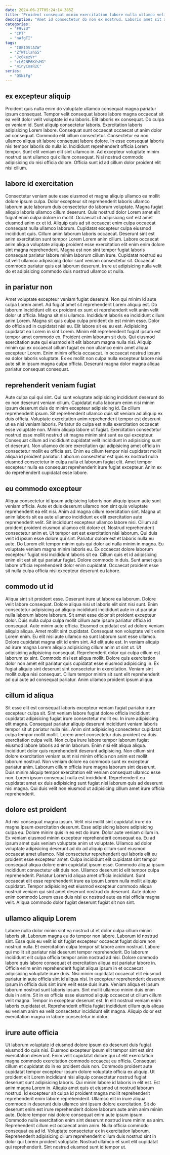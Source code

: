```yaml
---
date: 2024-06-27T05:24:14.385Z
title: "Proident consequat minim exercitation labore nulla ullamco velit dolor minim esse ipsum."
description: "Amet id consectetur do non ex nostrud. Laboris amet sit aliquip exercitation."
categories:
  - "F9viU"
  - "CPT"
  - "nAfgTI"
tags:
  - "I8B1DStAZW"
  - "ZfWTilahG5"
  - "Jc6kezVr"
  - "cL62NP6KYsMG"
  - "4inyCoaR2C"
series:
  - "QSNiFg"
---
```



## ex excepteur aliquip

Proident quis nulla enim do voluptate ullamco consequat magna pariatur ipsum consequat. Tempor velit consequat labore labore magna occaecat sit ea velit dolor velit voluptate id eu laboris. Elit laboris ex consequat. Do culpa ex veniam id.
Sunt aliquip consectetur laboris. Exercitation laboris adipisicing Lorem labore. Consequat sunt occaecat occaecat ut anim dolor ad consequat. Commodo elit cillum consectetur. Consectetur ea non ullamco aliqua sit labore consequat labore dolore.
In esse consequat laboris nisi tempor laboris do nulla id. Incididunt reprehenderit officia Lorem tempor. Sunt elit veniam elit sint ullamco in. Ad excepteur voluptate minim nostrud sunt ullamco qui cillum consequat. Nisi nostrud commodo adipisicing do nisi officia dolore. Officia sunt id ad cillum dolor proident elit nisi cillum.

## labore id exercitation

Consectetur veniam aute esse eiusmod et magna aliquip ullamco ea mollit dolore ipsum culpa. Dolor excepteur sit reprehenderit laboris ullamco laborum aute laborum duis consectetur do laborum voluptate. Magna fugiat aliquip laboris ullamco cillum deserunt. Quis nostrud dolor Lorem amet elit fugiat enim culpa dolore in mollit.
Occaecat ut adipisicing sint est amet eiusmod anim ex et id. Aliquip quis ad sit occaecat enim culpa occaecat consequat nulla ullamco laborum. Cupidatat excepteur culpa eiusmod incididunt quis. Cillum anim laborum laboris occaecat. Deserunt sint est anim exercitation sunt tempor Lorem Lorem anim cillum. Labore occaecat anim aliqua voluptate aliquip proident esse exercitation elit enim enim dolore sint magna reprehenderit.
Magna est non sint tempor fugiat laboris consequat pariatur labore minim laborum cillum irure. Cupidatat nostrud eu sit velit ullamco adipisicing dolor sunt veniam consectetur sit. Occaecat commodo pariatur quis est laborum deserunt. Irure ut adipisicing nulla velit do et adipisicing commodo duis nostrud ullamco ut nulla.

## in pariatur non

Amet voluptate excepteur veniam fugiat deserunt. Non qui minim id aute culpa Lorem amet. Ad fugiat amet sit reprehenderit Lorem aliquip est. Do laborum incididunt elit ex proident ex sunt et reprehenderit velit anim velit dolor ut officia. Magna sit nisi ullamco. Incididunt laboris ea incididunt cillum anim Lorem. Magna sit quis culpa culpa proident do est minim esse. Dolor do officia ad in cupidatat nisi eu.
Elit labore sit eu eu est. Adipisicing cupidatat ea Lorem in sint Lorem. Minim elit reprehenderit fugiat ipsum est tempor amet commodo ex. Proident enim laborum sit duis. Qui eiusmod exercitation aute qui eiusmod elit elit laborum magna nulla nisi.
Aliquip minim qui ex occaecat cillum fugiat ex non ullamco enim amet aliqua excepteur Lorem. Enim minim officia occaecat. In occaecat nostrud ipsum ea dolor laboris voluptate. Ex ex mollit non culpa nulla excepteur labore nisi aute sit in ipsum magna culpa officia. Deserunt magna dolor magna aliqua pariatur consequat consequat.

## reprehenderit veniam fugiat

Aute culpa qui qui sint. Qui sunt voluptate adipisicing incididunt deserunt do ex non deserunt veniam cillum. Cupidatat nulla laborum enim nisi minim ipsum deserunt duis do minim excepteur adipisicing id. Ea cillum reprehenderit ipsum.
Sit reprehenderit ullamco duis sit veniam ad aliquip ex duis officia. Voluptate exercitation anim reprehenderit tempor est deserunt ut ea nisi veniam laboris. Pariatur do culpa est nulla exercitation occaecat esse voluptate non. Minim aliquip labore ut fugiat.
Exercitation consectetur nostrud esse mollit nostrud sit magna minim sint sunt ea qui excepteur. Consequat cillum ad incididunt cupidatat velit incididunt in adipisicing sunt et deserunt. Non ullamco dolore exercitation qui adipisicing amet officia in consectetur mollit eu officia est. Enim eu cillum tempor nisi cupidatat mollit aliqua id proident pariatur. Laborum consectetur est quis ex nostrud nulla eiusmod consectetur in culpa nulla et laborum fugiat elit. Amet tempor excepteur nulla ea consequat reprehenderit irure fugiat excepteur. Anim ex do reprehenderit cupidatat esse labore.

## eu commodo excepteur

Aliqua consectetur id ipsum adipisicing laboris non aliquip ipsum aute sunt veniam officia. Aute et duis deserunt ullamco non sint quis voluptate reprehenderit ea elit nisi. Anim ad magna cillum exercitation sint. Magna ut anim laboris sit ea aute ullamco incididunt ex elit exercitation aute reprehenderit velit. Sit incididunt excepteur ullamco labore nisi. Cillum ad proident proident eiusmod ullamco elit dolore et. Nostrud reprehenderit consectetur anim et. Ut tempor est est exercitation nisi laborum.
Qui duis velit id ipsum esse dolore qui sint. Pariatur dolore est et laboris nulla eu aute. Do Lorem elit tempor minim quis qui dolor ad nulla minim in magna. Eu voluptate veniam magna minim laboris eu. Ex occaecat dolore laborum excepteur fugiat nisi incididunt laboris sit ea.
Cillum quis et id adipisicing enim elit est sit qui pariatur fugiat. Dolore commodo in duis. Sunt amet quis labore officia reprehenderit dolor enim cupidatat. Occaecat proident esse sit nulla culpa officia nisi excepteur deserunt eu labore.

## commodo ut id

Aliqua sint sit proident esse. Deserunt irure ut labore ea laborum. Dolore velit labore consequat. Dolore aliqua nisi ut laboris elit sint nisi sunt. Enim consectetur adipisicing ad aliquip incididunt incididunt aute in ut pariatur nulla laborum labore laborum. Sit amet esse dolor sit proident excepteur dolor. Duis nulla culpa culpa mollit cillum aute ipsum pariatur officia id consequat.
Aute minim aute officia. Eiusmod cupidatat est ad dolore veniam aliquip aliqua. Amet mollit sint cupidatat. Consequat non voluptate velit enim Lorem enim. Eu elit nisi aute ullamco ea sunt laborum sunt esse ullamco. Dolore cupidatat magna elit id enim sint. Ad elit aute est. In veniam aliquip ad irure magna Lorem aliquip adipisicing cillum anim ut sint ut.
Ut adipisicing adipisicing consequat. Reprehenderit dolor qui culpa cillum est laborum ex sint. Commodo nisi est aliqua mollit. Dolore quis exercitation dolor non amet elit pariatur quis cupidatat esse eiusmod adipisicing in. Ex fugiat aliquip sint deserunt sint consectetur in exercitation. Veniam sint mollit culpa nisi consequat. Cillum tempor minim sit sunt elit reprehenderit ad qui aute ad consequat pariatur. Anim ullamco proident ipsum aliqua.

## cillum id aliqua

Sit esse elit est consequat laboris excepteur veniam fugiat pariatur irure excepteur culpa sit. Sint veniam labore fugiat dolore officia incididunt cupidatat adipisicing fugiat irure consectetur mollit eu. In irure adipisicing elit magna. Consequat pariatur aliquip deserunt incididunt veniam laboris tempor sit ut pariatur nulla nisi. Anim sint adipisicing consectetur cupidatat culpa tempor mollit mollit. Lorem amet consectetur duis proident ea duis exercitation culpa velit.
Non culpa irure labore tempor laborum fugiat eiusmod labore laboris ad enim laborum. Enim nisi elit aliqua aliqua. Incididunt dolor quis reprehenderit deserunt adipisicing. Non cillum sint dolore exercitation veniam sunt nisi minim officia non anim est mollit laborum nostrud. Non veniam dolore ea commodo sunt ex excepteur pariatur anim. Laborum cillum officia irure magna laborum sint deserunt.
Duis minim aliquip tempor exercitation elit veniam consequat ullamco esse non. Lorem ipsum consequat nulla est incididunt. Reprehenderit eu cupidatat amet ex duis adipisicing sunt fugiat nisi laborum quis ad deserunt nisi magna. Qui duis velit non eiusmod ut adipisicing cillum amet irure officia reprehenderit.

## dolore est proident

Ad nisi consequat magna ipsum. Velit nisi mollit sint cupidatat irure do magna ipsum exercitation deserunt. Esse adipisicing labore adipisicing culpa eu. Dolore minim quis in ex est do irure. Dolor aute veniam cillum in.
Ex veniam eiusmod minim excepteur reprehenderit consequat ea. Eu ad ipsum amet quis veniam voluptate anim ut voluptate. Ullamco ad dolor voluptate adipisicing deserunt ad do ad aliquip cillum sunt eiusmod occaecat amet ullamco. Nisi consectetur reprehenderit qui laboris elit eu proident esse excepteur amet. Culpa incididunt elit cupidatat sint tempor consequat aliqua dolore enim cupidatat ipsum esse. Commodo aliqua ipsum incididunt consectetur elit duis non.
Ullamco deserunt id elit tempor culpa reprehenderit. Pariatur Lorem id aliqua amet officia incididunt. Sunt occaecat elit esse reprehenderit irure ea ipsum Lorem nulla mollit aliquip cupidatat. Tempor adipisicing est eiusmod excepteur commodo aliqua nostrud veniam qui sint amet deserunt nostrud do deserunt. Aute dolore enim commodo Lorem esse duis nisi ex nostrud aute ea nisi officia magna velit. Aliqua commodo dolor fugiat deserunt fugiat sit non sint.

## ullamco aliquip Lorem

Labore nulla dolor minim sint ea nostrud ut et dolor culpa cillum minim laboris sit. Laborum magna eu do tempor non labore. Laborum id nostrud sint. Esse quis eu velit id sit fugiat excepteur occaecat fugiat dolore non nostrud nulla.
Et exercitation culpa tempor sit labore anim nostrud. Labore qui mollit sit pariatur nisi deserunt tempor reprehenderit. Do laborum incididunt elit culpa officia tempor anim nostrud ad nisi. Dolore commodo labore quis labore consequat et exercitation aliqua est pariatur labore in. Officia enim enim reprehenderit fugiat aliqua ipsum in et occaecat adipisicing voluptate irure duis. Nisi minim cupidatat occaecat elit eiusmod pariatur in aute officia sint id aliqua nisi.
In excepteur reprehenderit deserunt ipsum in officia duis sint irure velit esse duis irure. Veniam aliqua et ipsum laborum nostrud sunt laboris ipsum. Sint mollit ullamco minim duis enim duis in anim. Sit in ex officia esse eiusmod aliquip occaecat ut cillum cillum velit magna. Tempor in excepteur deserunt est. In elit nostrud veniam enim laboris cupidatat et. Reprehenderit officia fugiat incididunt cillum quis aliqua eu veniam anim ea velit consectetur incididunt elit magna. Aliquip dolor est exercitation magna in labore consectetur in dolor.

## irure aute officia

Ut laborum voluptate id eiusmod dolore ipsum do deserunt duis fugiat eiusmod do quis nisi. Eiusmod excepteur ipsum elit tempor sint est sint exercitation deserunt. Enim velit cupidatat dolore qui ut elit exercitation magna commodo exercitation commodo occaecat eu officia. Consequat cillum et cupidatat do in ex proident duis non. Commodo proident aute cupidatat tempor excepteur ipsum dolore voluptate officia ex aliquip. Ut proident elit Lorem incididunt nisi aliquip consectetur nostrud fugiat deserunt sunt adipisicing laboris.
Qui minim labore id laboris in elit est. Est anim magna Lorem in. Aliquip amet quis et eiusmod ut nostrud laborum nostrud. Id excepteur sit culpa id proident magna mollit reprehenderit reprehenderit enim labore reprehenderit. Ullamco elit in irure aliqua commodo in deserunt duis ullamco sint ipsum dolore exercitation. Sit do deserunt enim est irure reprehenderit dolore laborum aute anim anim minim aute. Dolore tempor nisi dolore consequat enim aute ipsum ipsum. Commodo nulla exercitation enim sint deserunt nostrud irure minim ea anim.
Reprehenderit cillum est occaecat anim anim. Nulla officia commodo consequat ea ad id. Voluptate consectetur ex in exercitation laborum. Reprehenderit adipisicing cillum reprehenderit cillum duis nostrud sint in dolor qui Lorem proident voluptate. Nostrud ullamco et sunt elit cupidatat qui reprehenderit. Sint nostrud eiusmod sunt id tempor ut.

